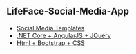 
## LifeFace-Social-Media-App

 - [Social Media Templates](https)
 - [.NET Core + AngularJS + JQuery](https)
 - [Html + Bootstrap + CSS](https)

  
